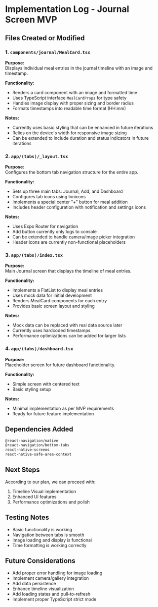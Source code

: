 # Implementation Log - Journal Screen MVP

## Files Created or Modified

### 1. `components/journal/MealCard.tsx`
**Purpose:**  
Displays individual meal entries in the journal timeline with an image and timestamp.

**Functionality:**  
- Renders a card component with an image and formatted time
- Uses TypeScript interface `MealCardProps` for type safety
- Handles image display with proper sizing and border radius
- Formats timestamps into readable time format (HH:mm)

**Notes:**  
- Currently uses basic styling that can be enhanced in future iterations
- Relies on the device's width for responsive image sizing
- Can be extended to include duration and status indicators in future iterations

### 2. `app/(tabs)/_layout.tsx`
**Purpose:**  
Configures the bottom tab navigation structure for the entire app.

**Functionality:**  
- Sets up three main tabs: Journal, Add, and Dashboard
- Configures tab icons using Ionicons
- Implements a special center "+" button for meal addition
- Includes header configuration with notification and settings icons

**Notes:**  
- Uses Expo Router for navigation
- Add button currently only logs to console
- Can be extended to handle camera/image picker integration
- Header icons are currently non-functional placeholders

### 3. `app/(tabs)/index.tsx`
**Purpose:**  
Main Journal screen that displays the timeline of meal entries.

**Functionality:**  
- Implements a FlatList to display meal entries
- Uses mock data for initial development
- Renders MealCard components for each entry
- Provides basic screen layout and styling

**Notes:**  
- Mock data can be replaced with real data source later
- Currently uses hardcoded timestamps
- Performance optimizations can be added for larger lists

### 4. `app/(tabs)/dashboard.tsx`
**Purpose:**  
Placeholder screen for future dashboard functionality.

**Functionality:**  
- Simple screen with centered text
- Basic styling setup

**Notes:**  
- Minimal implementation as per MVP requirements
- Ready for future feature implementation

## Dependencies Added
```bash
@react-navigation/native
@react-navigation/bottom-tabs
react-native-screens
react-native-safe-area-context
```

## Next Steps
According to our plan, we can proceed with:
1. Timeline Visual implementation
2. Enhanced UI features
3. Performance optimizations and polish

## Testing Notes
- Basic functionality is working
- Navigation between tabs is smooth
- Image loading and display is functional
- Time formatting is working correctly

## Future Considerations
- Add proper error handling for image loading
- Implement camera/gallery integration
- Add data persistence
- Enhance timeline visualization
- Add loading states and pull-to-refresh
- Implement proper TypeScript strict mode 